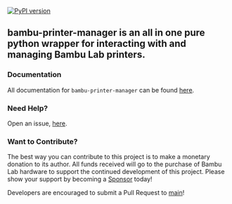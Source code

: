 [![PyPI version](https://badge.fury.io/py/bambu-printer-manager.svg)](https://badge.fury.io/py/bambu-printer-manager)

## bambu-printer-manager is an all in one pure python wrapper for interacting with and managing Bambu Lab printers.

### Documentation
All documentation for `bambu-printer-manager` can be found [here](https://synman.github.io/bambu-printer-manager/).

### Need Help?
Open an issue, [here](https://github.com/synman/bambu-printer-manager/issues).

### Want to Contribute?
The best way you can contribute to this project is to make a monetary donation to its author.   All funds received will go to the purchase of Bambu Lab hardware to support the continued development of this project.  Please show your support by becoming a [Sponsor](https://github.com/sponsors/synman) today!

Developers are encouraged to submit a Pull Request to [main](https://github.com/synman/bambu-printer-manager/compare)!
